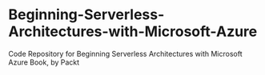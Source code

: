 # Beginning-Serverless-Architectures-with-Microsoft-Azure
Code Repository for Beginning Serverless Architectures with Microsoft Azure Book, by Packt
